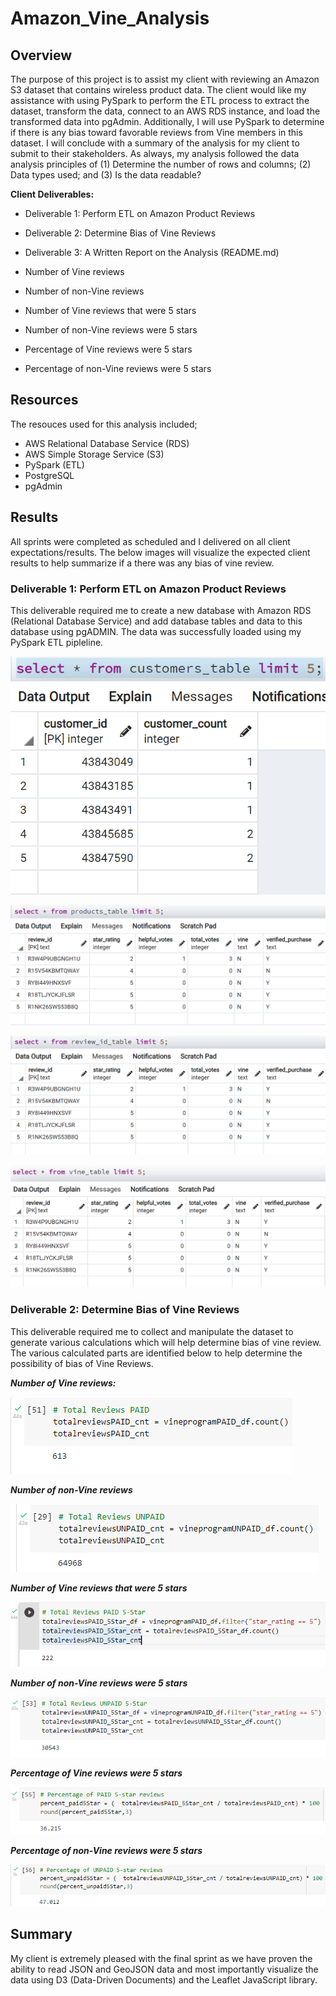 # Amazon_Vine_Analysis

## Overview 
The purpose of this project is to assist my client with reviewing an Amazon S3 dataset that contains wireless product data.  The client would like my assistance with
using PySpark to perform the ETL process to extract the dataset, transform the data, connect to an AWS RDS instance, and load the transformed data into pgAdmin.  Additionally, I will use PySpark to determine if there is any bias toward favorable reviews from Vine members in this dataset.  I will conclude with a summary of the analysis for my client to submit to their stakeholders.  As always, my analysis followed the data analysis principles of (1) Determine the number of rows and columns; (2) Data types used; and (3) Is the data readable?

__Client Deliverables:__
- Deliverable 1: Perform ETL on Amazon Product Reviews
- Deliverable 2: Determine Bias of Vine Reviews
- Deliverable 3: A Written Report on the Analysis (README.md)


- Number of Vine reviews 
- Number of non-Vine reviews
- Number of Vine reviews that were 5 stars
- Number of non-Vine reviews were 5 stars
- Percentage of Vine reviews were 5 stars
- Percentage of non-Vine reviews were 5 stars


## Resources
The resouces used for this analysis included;
- AWS Relational Database Service (RDS)
- AWS Simple Storage Service (S3)
- PySpark (ETL)
- PostgreSQL
- pgAdmin


## Results
All sprints were completed as scheduled and I delivered on all client expectations/results. The below images will visualize the expected client results to help summarize if a there was any bias of vine review.

### Deliverable 1: Perform ETL on Amazon Product Reviews

This deliverable required me to create a new database with Amazon RDS (Relational Database Service) and add database tables and data to this database using pgADMIN.  The data was successfully loaded using my PySpark ETL pipleline.

![](https://github.com/SheaButta/Amazon_Vine_Analysis/blob/main/Images/customer.PNG)

![](https://github.com/SheaButta/Amazon_Vine_Analysis/blob/main/Images/products.PNG)

![](https://github.com/SheaButta/Amazon_Vine_Analysis/blob/main/Images/review_id_table.PNG)

![](https://github.com/SheaButta/Amazon_Vine_Analysis/blob/main/Images/vine_table.PNG)


### Deliverable 2:  Determine Bias of Vine Reviews

This deliverable required me to collect and manipulate the dataset to generate various calculations which will help determine bias of vine review.  The various calculated parts are identified below to help determine the possibility of bias of Vine Reviews.

  _**Number of Vine reviews:**_
  
  ![](https://github.com/SheaButta/Amazon_Vine_Analysis/blob/main/Images/TOTAL_PAID.PNG)


   _**Number of non-Vine reviews**_
   
   ![](https://github.com/SheaButta/Amazon_Vine_Analysis/blob/main/Images/TOTAL_UNPAID.PNG)
   
   
   _**Number of Vine reviews that were 5 stars**_
   
   ![](https://github.com/SheaButta/Amazon_Vine_Analysis/blob/main/Images/TOTAL_PAID_5STAR.PNG)
   
   
   _**Number of non-Vine reviews were 5 stars**_
   
   ![](https://github.com/SheaButta/Amazon_Vine_Analysis/blob/main/Images/TOTAL_UNPAID_5STAR.PNG)
   
   
   _**Percentage of Vine reviews were 5 stars**_
   
   ![](https://github.com/SheaButta/Amazon_Vine_Analysis/blob/main/Images/Percent_PAID_5Star.PNG)
   
   
   _**Percentage of non-Vine reviews were 5 stars**_
   
   ![](https://github.com/SheaButta/Amazon_Vine_Analysis/blob/main/Images/Percent_UNPAID_5Star.PNG)
   
   
## Summary
My client is extremely pleased with the final sprint as we have proven the ability to read JSON and GeoJSON data and most importantly visualize the data using D3 (Data-Driven Documents) and the Leaflet JavaScript library.  










